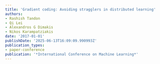 ```yaml
---
title: 'Gradient coding: Avoiding stragglers in distributed learning'
authors:
- Rashish Tandon
- Qi Lei
- Alexandros G Dimakis
- Nikos Karampatziakis
date: '2017-01-01'
publishDate: '2025-06-13T16:09:09.990993Z'
publication_types:
- paper-conference
publication: '*International Conference on Machine Learning*'
---
```

